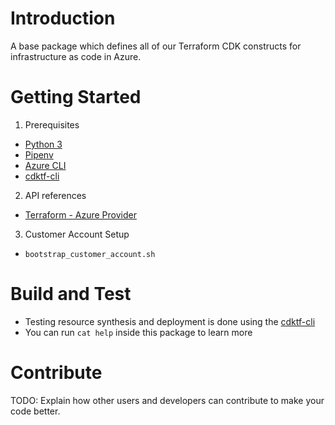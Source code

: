 # Introduction 
A base package which defines all of our Terraform CDK constructs for infrastructure as code in Azure.

# Getting Started
1.	Prerequisites
- [Python 3](https://www.python.org/downloads/)
- [Pipenv](https://pipenv.pypa.io/en/latest/installation/#installing-pipenv)
- [Azure CLI](https://learn.microsoft.com/en-us/cli/azure/install-azure-cli)
- [cdktf-cli](https://developer.hashicorp.com/terraform/cdktf/cli-reference/cli-configuration)
2.	API references
- [Terraform - Azure Provider](https://registry.terraform.io/providers/hashicorp/azurerm/latest/docs)
3. Customer Account Setup
- `bootstrap_customer_account.sh`


# Build and Test
- Testing resource synthesis and deployment is done using the [cdktf-cli](https://developer.hashicorp.com/terraform/cdktf/cli-reference/commands)
- You can run `cat help` inside this package to learn more

# Contribute
TODO: Explain how other users and developers can contribute to make your code better.
